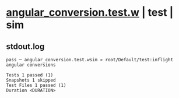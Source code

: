 # [angular_conversion.test.w](../../../../../../examples/tests/sdk_tests/math/angular_conversion.test.w) | test | sim

## stdout.log
```log
pass ─ angular_conversion.test.wsim » root/Default/test:inflight angular conversions

Tests 1 passed (1)
Snapshots 1 skipped
Test Files 1 passed (1)
Duration <DURATION>
```

